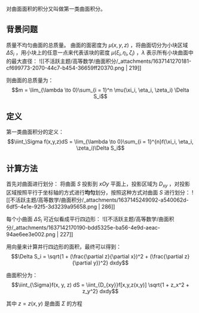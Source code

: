 对曲面面积的积分又叫做第一类曲面积分。


## 背景问题
质量不均匀曲面的总质量。
曲面的面密度为 $\mu(x,y,z)$ ，将曲面切分为小块区域 $\Delta S_i$ ，用小块上的任意一点来代表该块的密度 $\mu(\xi_i, \eta_i, \zeta_i)$ ，$\lambda$  表示所有小块曲面中的最大直径：
![[不活跃主题/高等数学/曲面积分/_attachments/1637141270181-cf699773-2070-44c7-b454-36659ff20370.png | 219]]

则曲面的总质量为：
$$m  = \lim_{\lambda \to 0}\sum_{i = 1}^n \mu(\xi_i, \eta_i, \zeta_i) \Delta S_i$$


## 定义
第一类曲面积分的定义：
$$\iint_\Sigma f(x,y,z)dS = \lim_{\lambda \to 0}\sum_{i = 1}^{n}f(\xi_i, \eta_i, \zeta_i)\Delta S_i$$


## 计算方法
首先对曲面进行划分：
将曲面 $S$  投影到 $xOy$  平面上，投影区域为 $D_{xy}$ ，对投影区域按照平行于坐标轴的方式进行**均匀**划分，按照这种方式对曲面 $S$  进行划分：
![[不活跃主题/高等数学/曲面积分/_attachments/1637145249092-a540062d-6df5-4e1e-92f5-3d3239a95658.png | 286]]

每个小曲面 $\Delta S_i$  可近似看成平行四边形：
![[不活跃主题/高等数学/曲面积分/_attachments/1637142170190-bdd5325e-ba56-4e9d-aeac-94ae6ee3e002.png | 227]]

用向量来计算并行四边形的面积，最终可以得到：
$$\Delta S_i = \sqrt{1 + (\frac{\partial z}{\partial x})^2 + (\frac{\partial z}{\partial y})^2} dxdy$$

曲面积分为：
$$\iint_{\Sigma}f(x, y, z) dS = \iint_{D_{xy}}f[x,y,z(x,y)] \sqrt{1 + z_x^2 + z_y^2} dxdy$$

其中 $z = z(x,y)$  是曲面 $\Sigma$  的方程

